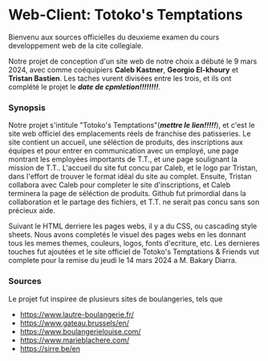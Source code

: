 # Web-Client: Totoko's Temptations

Bienvenu aux sources officielles du deuxieme examen du cours developpement web de la cite collegiale.

Notre projet de conception d'un site web de notre choix a débuté le 9 mars 2024, avec comme coéquipiers **Caleb Kastner**, **Georgio El-khoury** et **Tristan Bastien**. Les taches vurent divisées entre les trois, et ils ont complété le projet le **_date de cpmletion!!!!!!!!_**. 

### Synopsis
Notre projet s'intitule "Totoko's Temptations"(**_mettre le lien!!!!!_**), et c'est le site web officiel des emplacements réels de franchise des patisseries. Le site contient un accueil, une séléction de produits, des inscriptions aux équipes et pour entrer en communication avec un employé, une page montrant les employées importants de T.T., et une page soulignant la mission de T.T.. 
L'accueil du site fut concu par Caleb, et le logo par Tristan, dans l'effort de trouver le format idéal du site au complet. Ensuite, Tristan collabora avec Caleb pour completer le site d'inscriptions, et Caleb terminera la page de séléction de produits. Github fut primordial dans la collaboration et le partage des fichiers, et T.T. ne serait pas concu sans son précieux aide.

Suivant le HTML derriere les pages webs, il y a du CSS, ou cascading style sheets. Nous avons completés le visuel des pages webs en les donnant tous les memes themes, couleurs, logos, fonts d'ecriture, etc. Les dernieres touches fut ajoutées et le site officiel de Totoko's Temptations & Friends vut complete pour la remise du jeudi le 14 mars 2024 a M. Bakary Diarra.

### Sources
Le projet fut inspiree de plusieurs sites de boulangeries, tels que
* https://www.lautre-boulangerie.fr/
* https://www.gateau.brussels/en/
* https://www.boulangerielouise.com/
* https://www.marieblachere.com/
* https://sirre.be/en


